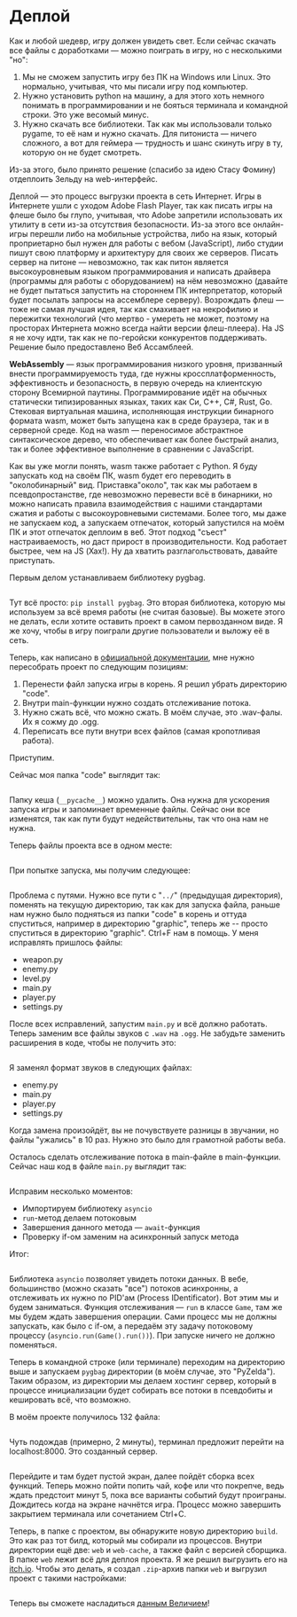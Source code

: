 # Деплой

Как и любой шедевр, игру должен увидеть свет. Если сейчас скачать все файлы с доработками — можно поиграть в игру, но с несколькими "но":

1. Мы не сможем запустить игру без ПК на Windows или Linux. Это нормально, учитывая, что мы писали игру под компьютер.
2. Нужно установить python на машину, а для этого хоть немного понимать в программировании и не бояться терминала и командной строки. Это уже весомый минус.
3. Нужно скачать все библиотеки. Так как мы использовали только pygame, то её нам и нужно скачать. Для питониста — ничего сложного, а вот для геймера — трудность и шанс скинуть игру в ту, которую он не будет смотреть.

Из-за этого, было принято решение (спасибо за идею Стасу Фомину) отдеплоить Зельду на web-интерфейс.

Деплой — это процесс выгрузки проекта в сеть Интернет. Игры в Интернете ушли с уходом Adobe Flash Player, так как писать игры на флеше было бы глупо, учитывая, что Adobe запретили использовать их утилиту в сети из-за отсутствия безопасности. Из-за этого все онлайн-игры перешли либо на мобильные устройства, либо на язык, который проприетарно был нужен для работы с вебом (JavaScript), либо студии пишут свою платформу и архитектуру для своих же серверов. Писать сервер на питоне — невозможно, так как питон является высокоуровневым языком программирования и написать драйвера (программы для работы с оборудованием) на нём невозможно (давайте не будет пытаться запустить на стороннем ПК интерпретатор, который будет посылать запросы на ассемблере серверу). Возрождать флеш — тоже не самая лучшая идея, так как смахивает на некрофилию и пережитки технологий (что мертво - умереть не может, поэтому на просторах Интернета можно всегда найти версии флеш-плеера). На JS я не хочу идти, так как не по-геройски конкурентов поддерживать. Решение было предоставлено Веб Ассамблеей.

**WebAssembly** — язык программирования низкого уровня, призванный внести программируемость туда, где нужны кроссплатформенность, эффективность и безопасность, в первую очередь на клиентскую сторону Всемирной паутины. Программирование идёт на обычных статически типизированных языках, таких как Си, C++, C#, Rust, Go. Стековая виртуальная машина, исполняющая инструкции бинарного формата wasm, может быть запущена как в среде браузера, так и в серверной среде. Код на wasm — переносимое абстрактное синтаксическое дерево, что обеспечивает как более быстрый анализ, так и более эффективное выполнение в сравнении с JavaScript.

Как вы уже могли понять, wasm также работает с Python. Я буду запускать код на своём ПК, wasm будет его переводить в "околобинарный" вид. Приставка"около", так как мы работаем в псевдопростанстве, где невозможно перевести всё в бинарники, но можно написать правила взаимодействия с нашими стандартами сжатия и работы с высокоуровневыми системами. Более того, мы даже не запускаем код, а запускаем отпечаток, который запустился на моём ПК и этот отпечаток деплоим в веб. Этот подход "съест" настраиваемость, но даст прирост в производительности. Код работает быстрее, чем на JS (Хах!). Ну да хватить разглагольствовать, давайте приступать.

Первым делом устанавливаем библиотеку pygbag.

<figure><img src=".gitbook/assets/43.png" alt=""><figcaption></figcaption></figure>

Тут всё просто: `pip install pygbag`. Это вторая библиотека, которую мы используем за всё время работы (не считая базовые). Вы можете этого не делать, если хотите оставить проект в самом первозданном виде. Я же хочу, чтобы в игру поиграли другие пользователи и выложу её в сеть.

Теперь, как написано в [официальной документации](https://pygame-web.github.io/), мне нужно пересобрать проект по следующим позициям:

1. Перенести файл запуска игры в корень. Я решил убрать директорию "code".
2. Внутри main-функции нужно создать отслеживание потока.
3. Нужно сжать всё, что можно сжать. В моём случае, это .wav-фалы. Их я сожму до .ogg.
4. Переписать все пути внутри всех файлов (самая кропотливая работа).

Приступим.

Сейчас моя папка "code" выглядит так:

<figure><img src=".gitbook/assets/44.png" alt=""><figcaption></figcaption></figure>

Папку кеша (`__pycache__`) можно удалить. Она нужна для ускорения запуска игры и запоминает временные файлы. Сейчас они все изменятся, так как пути будут недействительны, так что она нам не нужна.

Теперь файлы проекта все в одном месте:

<figure><img src=".gitbook/assets/45.png" alt=""><figcaption></figcaption></figure>

При попытке запуска, мы получим следующее:

<figure><img src=".gitbook/assets/46.png" alt=""><figcaption></figcaption></figure>

Проблема с путями. Нужно все пути с "`../`" (предыдущая директория), поменять на текущую директорию, так как для запуска файла, раньше нам нужно было подняться из папки "code" в корень и оттуда спуститься, например в директорию "graphic", теперь же -- просто спуститься в директорию "graphic". Ctrl+F нам в помощь. У меня исправлять пришлось файлы:

* weapon.py
* enemy.py
* level.py
* main.py
* player.py
* settings.py

После всех исправлений, запустим `main.py` и всё должно работать. Теперь заменим все файлы звуков с `.wav` на `.ogg`. Не забудьте заменить расширения в коде, чтобы не получить это:

<figure><img src=".gitbook/assets/47.png" alt=""><figcaption></figcaption></figure>

Я заменял формат звуков в следующих файлах:

* enemy.py
* main.py
* player.py
* settings.py

Когда замена произойдёт, вы не почувствуете разницы в звучании, но файлы "ужались" в 10 раз. Нужно это было для грамотной работы веба.

Осталось сделать отслеживание потока в main-файле в main-функции. Сейчас наш код в файле `main.py` выглядит так:

<figure><img src=".gitbook/assets/48.png" alt=""><figcaption></figcaption></figure>

Исправим несколько моментов:

* Импортируем библиотеку `asyncio`
* `run`-метод делаем потоковым
* Завершения данного метода — `await`-функция
* Проверку if-ом заменим на асинхронный запуск метода

Итог:

<figure><img src=".gitbook/assets/49.png" alt=""><figcaption></figcaption></figure>

Библиотека `asyncio` позволяет увидеть потоки данных. В вебе, большинство (можно сказать "все") потоков асинхронны, а отслеживать их нужно по PID'ам (Process IDentificator). Вот этим мы и будем заниматься. Функция отслеживания — `run` в классе `Game`, там же мы будем ждать завершения операции. Сами процесс мы не должны запускать, как было с if-ом, а передаём эту задачу потоковому процессу (`asyncio.run(Game().run())`). При запуске ничего не должно поменяться.

Теперь в командной строке (или терминале) переходим на директорию выше и запускаем `pygbag` директории (в моём случае, это "PyZelda"). Таким образом, из директории мы делаем хостинг сервер, который в процессе инициализации будет собирать все потоки в псевдобиты и кешировать всё, что возможно.

В моём проекте получилось 132 файла:

<figure><img src=".gitbook/assets/50.png" alt=""><figcaption></figcaption></figure>

Чуть подождав (примерно, 2 минуты), терминал предложит перейти на localhost:8000. Это созданный сервер.

<figure><img src=".gitbook/assets/51.png" alt=""><figcaption></figcaption></figure>

Перейдите и там будет пустой экран, далее пойдёт сборка всех функций. Теперь можно пойти попить чай, кофе или что покрепче, ведь ждать предстоит минут 5, пока все варианты событий будут проиграны. Дождитесь когда на экране начнётся игра. Процесс можно завершить закрытием терминала или сочетанием Ctrl+C.

Теперь, в папке с проектом, вы обнаружите новую директорию `build`. Это как раз тот билд, который мы собирали из процессов. Внутри директории ещё две: `web` и `web-cache`, а также файл с версией сборщика. В папке `web` лежит всё для деплоя проекта. Я же решил выгрузить его на [itch.io](https://itch.io/). Чтобы это делать, я создал `.zip`-архив папки `web` и выгрузил проект с такими настройками:

<figure><img src=".gitbook/assets/52.png" alt=""><figcaption></figcaption></figure>

Теперь вы сможете насладиться [данным Величием](https://montirovka.itch.io/pyzelda)!
